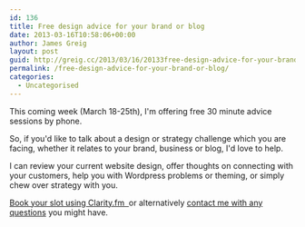 ```yaml
---
id: 136
title: Free design advice for your brand or blog
date: 2013-03-16T10:58:06+00:00
author: James Greig
layout: post
guid: http://greig.cc/2013/03/16/20133free-design-advice-for-your-brand-or-blog/
permalink: /free-design-advice-for-your-brand-or-blog/
categories:
  - Uncategorised
---
```

<p>This coming week (March 18-25th), I'm offering free 30 minute advice sessions by phone.<br></p><p>So, if you'd like to talk about a design or strategy challenge which you are facing, whether it relates to your brand, business or blog, I'd love to help.</p><p>I can review your current website design, offer thoughts on connecting with your customers, help you with Wordpress problems or theming, or simply chew over strategy with you.</p><p></p><p><a href="https://clarity.fm/#/jamesgreig">Book your slot using Clarity.fm &nbsp;</a>or alternatively&nbsp;<a href="http://greig.cc/contact/">contact me with any questions</a>&nbsp;you might have.</p><p></p><iframe class="clarity-widget" data-c-id="11894" data-c-width="" frameborder="0" style="border: 0; height: 0"></iframe>
<script src="https://clarity.fm/assets/widget_loader.js"></script>